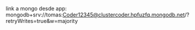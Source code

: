 link a mongo desde app: 
mongodb+srv://tomas:Coder12345@clustercoder.hpfuzfq.mongodb.net/?retryWrites=true&w=majority